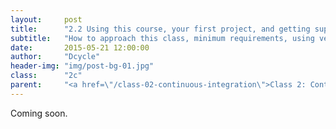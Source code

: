 ```yaml
---
layout:     post
title:      "2.2 Using this course, your first project, and getting support"
subtitle:   "How to approach this class, minimum requirements, using version control and GitHub to create your first project, the issue queue, and getting support."
date:       2015-05-21 12:00:00
author:     "Dcycle"
header-img: "img/post-bg-01.jpg"
class:      "2c"
parent:     "<a href=\"/class-02-continuous-integration\">Class 2: Continuous integration</a>"
---
```


Coming soon.
